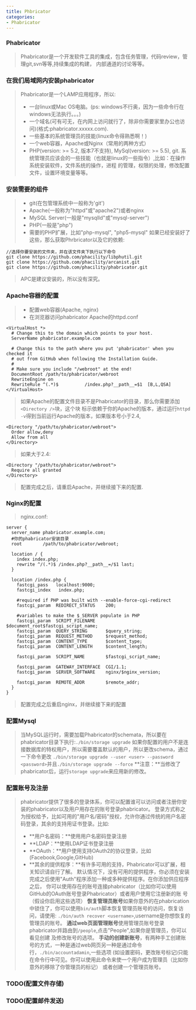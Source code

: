 ```yaml
---
title: Phbricator
categories:
- Phabricator
---
```


### Phabricator    
>Phabricator是一个开发软件工具的集成，包含任务管理，代码review，管理git,svn等等,持续集成的构建，
>内部通道的讨论等等。

### 在我们局域网内安装phabricator     
>Phabricator是一个LAMP应用程序，所以:
>- 一台linux或Mac OS电脑。(ps: windows不行奥，因为一些命令行在windows无法执行。。。)
>- 一个域名(可有可无，在内网上访问就行了，除非你需要家里办公也访问)(格式:phabricator.xxxxx.com).
>- 一些基本的系统管理员的技能(linux命令得熟悉啊！)
>- 一个web容器，Apache或Nginx（常用的两种方式）
>- PHP(version: >= 5.2, 版本7不支持), MySql(version: >= 5.5), git.
>系统管理员应该会的一些技能（也就是linux的一些指令）,比如：在操作系统安装软件，文件系统的操作，进程
>的管理，权限的处理，修改配置文件，设置环境变量等等。

### 安装需要的组件    
>- git(在包管理系统中一般称为'git')
>- Apache(一般称为"httpd"或"apache2")或者nginx
>- MySQL Server(一般是"mysqlId"或"mysql-server")
>- PHP(一般是"php")
>- 需要的PHP扩展，比如"php-mysql", "php5-mysql"
>如果已经安装好了这些，那么获取Phrbricator以及它的依赖:

```
//选择你要安装的文件夹，并在该文件夹下执行以下命令
git clone https://github.com/phacility/libphutil.git
git clone https://github.com/phacility/arcanist.git
git clone https://github.com/phacility/phabricator.git
```
>APC是建议安装的，所以没有深究。

### Apache容器的配置  
>- 配置web容器(Apache, nginx)
>- 在浏览器访问phabricator
>Apache的httpd.conf

```
<VirtualHost *>
  # Change this to the domain which points to your host.
  ServerName phabricator.example.com

  # Change this to the path where you put 'phabricator' when you checked it
  # out from GitHub when following the Installation Guide.
  #
  # Make sure you include "/webroot" at the end!
  DocumentRoot /path/to/phabricator/webroot
  RewriteEngine on
  RewriteRule ^(.*)$          /index.php?__path__=$1  [B,L,QSA]
</VirtualHost>
```
>如果Apache的配置文件目录不是Phabricator的目录，那么你需要添加`<Directory />`块，这个块
>标示依赖于你的Apache的版本，通过运行`httpd -v`得到当前运行Apache的版本，如果版本号小于2.4,

```
<Directory "/path/to/phabricator/webroot">
  Order allow,deny
  Allow from all
</Directory>
```
>如果大于2.4:

```
<Directory "/path/to/phabricator/webroot">
  Require all granted
</Directory>
```
>配置完成之后，请重启Apache，并继续接下来的配置.

### Nginx的配置    
>nginx.conf:

```
server {
  server_name phabricator.example.com;
  #你的phabricator安装目录
  root        /path/to/phabricator/webroot;

  location / {
    index index.php;
    rewrite ^/(.*)$ /index.php?__path__=/$1 last;
  }

  location /index.php {
    fastcgi_pass   localhost:9000;
    fastcgi_index   index.php;

    #required if PHP was built with --enable-force-cgi-redirect
    fastcgi_param  REDIRECT_STATUS    200;

    #variables to make the $_SERVER populate in PHP
    fastcgi_param  SCRIPT_FILENAME    $document_root$fastcgi_script_name;
    fastcgi_param  QUERY_STRING       $query_string;
    fastcgi_param  REQUEST_METHOD     $request_method;
    fastcgi_param  CONTENT_TYPE       $content_type;
    fastcgi_param  CONTENT_LENGTH     $content_length;

    fastcgi_param  SCRIPT_NAME        $fastcgi_script_name;

    fastcgi_param  GATEWAY_INTERFACE  CGI/1.1;
    fastcgi_param  SERVER_SOFTWARE    nginx/$nginx_version;

    fastcgi_param  REMOTE_ADDR        $remote_addr;
  }
}
```
>配置完成之后重启nginx，并继续接下来的配置

### 配置Mysql    
>当MySQL运行时，需要加载Phabricator的schemata，所以要在phabricator目录下执行:`./bin/storage upgrade`
>如果你配置的用户不是连接数据库的特权用户，所以需要覆盖默认的用户，所以更改schema，通过一下命令更改
>`./bin/storage upgrade --user <user> --password <password>`并且`./bin/storage upgrade --force`
>**注意：**当修改了phabricator后，运行`storage upgrade`来应用新的修改。

### 配置账号及注册    
>phabricator提供了很多的登录体系，你可以配置谁可以访问或者注册你安装的phabricator以及用户用存在的账号登录phabricator。
>登录方式称之为授权给予，比如可用的"用户名/密码"授权，允许你通过传统的用户名密码登录，其余的支持用证书登录。比如:
>- **用户名密码：**使用用户名密码登录注册
>- **LDAP：**使用LDAP证书登录注册
>- **OAuth：**用户使用支持OAuth2的协议登录，比如(Facebook,Google,GitHub)
>- **其余的提供程序：**有许多可用的支持，Phabricator可以扩展，相关知识请自行了解。
>默认情况下，没有可用的提供程序，你必须在安装完成之后使用"Auth"程序添加一种或多种提供程序。在你添加供应程序之后，
>你可以使用存在的账号连接phabricator（比如你可以使用GitHub的OAuth账号登录Phabricator）或者用户使用它注册新的账
>号（假设你启用这些选项）
>**恢复管理员账号**如果你意外的在phabrication中锁住了，你可以使用`bin/auth`脚本恢复管理员账号的访问，恢复访问，请使用:
>`./bin/auth recover <username>`,username是你想恢复的管理员的账号。
>**通过web页面管理账号**使用管理员账号登录phabricator并路由到`/people`,点击"People",如果你是管理员，你可以看见创建
>及修改账号的选项。
>**手动的创建新账号**，有两种手工创建账号的方式，一种是通过web网页另一种是通过命令行，`./bin/accountadamin`,一些选项
>(如设置密码，更改账号标记)只能在命令行中可见。你可以使用此命令来使一个用户成为管理员（比如你意外的移除了你管理员的标记）
>或者创建一个管理员账号。

### TODO(配置文件存储)     


### TODO(配置邮件发送)    
